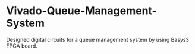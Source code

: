 # Vivado-Queue-Management-System
Designed digital circuits for a queue management system by using Basys3 FPGA board.
